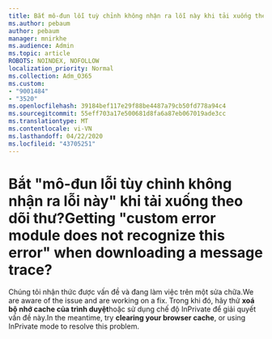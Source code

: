 ```yaml
---
title: Bắt mô-đun lỗi tuỳ chỉnh không nhận ra lỗi này khi tải xuống theo dõi thư?
ms.author: pebaum
author: pebaum
manager: mnirkhe
ms.audience: Admin
ms.topic: article
ROBOTS: NOINDEX, NOFOLLOW
localization_priority: Normal
ms.collection: Adm_O365
ms.custom:
- "9001484"
- "3520"
ms.openlocfilehash: 39184bef117e29f88be4487a79cb50fd778a94c4
ms.sourcegitcommit: 55eff703a17e500681d8fa6a87eb067019ade3cc
ms.translationtype: MT
ms.contentlocale: vi-VN
ms.lasthandoff: 04/22/2020
ms.locfileid: "43705251"
---
```

# <a name="getting-custom-error-module-does-not-recognize-this-error-when-downloading-a-message-trace"></a><span data-ttu-id="ff8d5-102">Bắt "mô-đun lỗi tùy chỉnh không nhận ra lỗi này" khi tải xuống theo dõi thư?</span><span class="sxs-lookup"><span data-stu-id="ff8d5-102">Getting "custom error module does not recognize this error" when downloading a message trace?</span></span>

<span data-ttu-id="ff8d5-103">Chúng tôi nhận thức được vấn đề và đang làm việc trên một sửa chữa.</span><span class="sxs-lookup"><span data-stu-id="ff8d5-103">We are aware of the issue and are working on a fix.</span></span>  <span data-ttu-id="ff8d5-104">Trong khi đó, hãy thử **xoá bộ nhớ cache của trình duyệt**hoặc sử dụng chế độ InPrivate để giải quyết vấn đề này.</span><span class="sxs-lookup"><span data-stu-id="ff8d5-104">In the meantime, try **clearing your browser cache**, or using InPrivate mode to resolve this problem.</span></span>